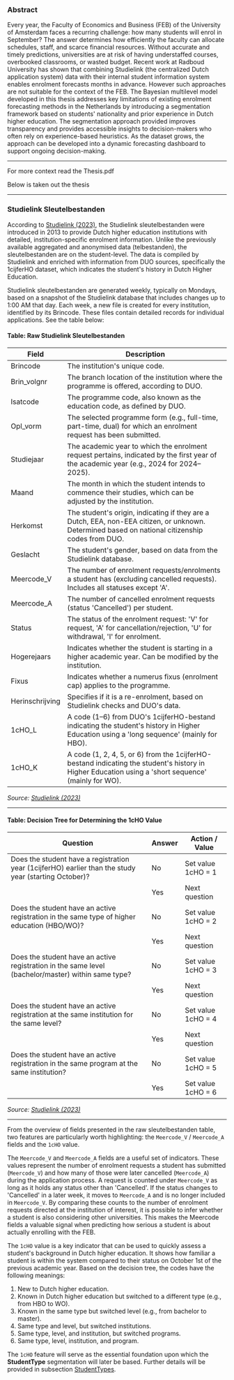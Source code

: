 ### Abstract

Every year, the Faculty of Economics and Business (FEB) of the University of Amsterdam faces a recurring challenge: how many students will enrol in September? The answer determines how efficiently the faculty can allocate schedules, staff, and scarce financial resources. Without accurate and timely predictions, universities are at risk of having understaffed courses, overbooked classrooms, or wasted budget. Recent work at Radboud University has shown that combining Studielink (the centralized Dutch application system) data with their internal student information system enables enrolment forecasts months in advance. However such approaches are not suitable for the context of the FEB. The Bayesian multilevel model developed in this thesis addresses key limitations of existing enrolment forecasting methods in the Netherlands by introducing a segmentation framework based on students' nationality and prior experience in Dutch higher education. The segmentation approach provided improves transparency and provides accessible insights to decision-makers who often rely on experience-based heuristics. As the dataset grows, the approach can be developed into a dynamic forecasting dashboard to support ongoing decision-making.

---

For more context read the Thesis.pdf 


Below is taken out the thesis

---


### Studielink Sleutelbestanden

According to [Studielink (2023)](#studielink_telbestand2023), the Studielink sleutelbestanden were introduced in 2013 to provide Dutch higher education institutions with detailed, institution-specific enrolment information. Unlike the previously available aggregated and anonymised data (telbestanden), the sleutelbestanden are on the student-level. The data is compiled by Studielink and enriched with information from DUO sources, specifically the 1cijferHO dataset, which indicates the student's history in Dutch Higher Education.

Studielink sleutelbestanden are generated weekly, typically on Mondays, based on a snapshot of the Studielink database that includes changes up to 1:00 AM that day. Each week, a new file is created for every institution, identified by its Brincode. These files contain detailed records for individual applications. See the table below:

#### Table: Raw Studielink Sleutelbestanden

| **Field**         | **Description**                                                                                                                                         |
|-------------------|----------------------------------------------------------------------------------------------------------------------------------------------------------|
| Brincode          | The institution's unique code.                                                                                                                           |
| Brin_volgnr       | The branch location of the institution where the programme is offered, according to DUO.                                                                 |
| Isatcode          | The programme code, also known as the education code, as defined by DUO.                                                                                 |
| Opl_vorm          | The selected programme form (e.g., full-time, part-time, dual) for which an enrolment request has been submitted.                                       |
| Studiejaar        | The academic year to which the enrolment request pertains, indicated by the first year of the academic year (e.g., 2024 for 2024–2025).                 |
| Maand             | The month in which the student intends to commence their studies, which can be adjusted by the institution.                                              |
| Herkomst          | The student's origin, indicating if they are a Dutch, EEA, non-EEA citizen, or unknown. Determined based on national citizenship codes from DUO.         |
| Geslacht          | The student's gender, based on data from the Studielink database.                                                                                        |
| Meercode_V        | The number of enrolment requests/enrolments a student has (excluding cancelled requests). Includes all statuses except 'A'.                              |
| Meercode_A        | The number of cancelled enrolment requests (status 'Cancelled') per student.                                                                             |
| Status            | The status of the enrolment request: 'V' for request, 'A' for cancellation/rejection, 'U' for withdrawal, 'I' for enrolment.                             |
| Hogerejaars       | Indicates whether the student is starting in a higher academic year. Can be modified by the institution.                                                 |
| Fixus             | Indicates whether a numerus fixus (enrolment cap) applies to the programme.                                                                              |
| Herinschrijving   | Specifies if it is a re-enrolment, based on Studielink checks and DUO's data.                                                                            |
| 1cHO_L            | A code (1–6) from DUO's 1cijferHO-bestand indicating the student's history in Higher Education using a 'long sequence' (mainly for HBO).                 |
| 1cHO_K            | A code (1, 2, 4, 5, or 6) from the 1cijferHO-bestand indicating the student's history in Higher Education using a 'short sequence' (mainly for WO).       |

*Source: [Studielink (2023)](#studielink_telbestand2023)*

---

#### Table: Decision Tree for Determining the 1cHO Value

| **Question**                                                                                         | **Answer** | **Action / Value**        |
|------------------------------------------------------------------------------------------------------|------------|----------------------------|
| Does the student have a registration year (1cijferHO) earlier than the study year (starting October)?| No         | Set value 1cHO = 1         |
|                                                                                                      | Yes        | Next question              |
| Does the student have an active registration in the same type of higher education (HBO/WO)?         | No         | Set value 1cHO = 2         |
|                                                                                                      | Yes        | Next question              |
| Does the student have an active registration in the same level (bachelor/master) within same type?  | No         | Set value 1cHO = 3         |
|                                                                                                      | Yes        | Next question              |
| Does the student have an active registration at the same institution for the same level?            | No         | Set value 1cHO = 4         |
|                                                                                                      | Yes        | Next question              |
| Does the student have an active registration in the same program at the same institution?           | No         | Set value 1cHO = 5         |
|                                                                                                      | Yes        | Set value 1cHO = 6         |

*Source: [Studielink (2023)](#studielink_telbestand2023)*

---

From the overview of fields presented in the raw sleutelbestanden table, two features are particularly worth highlighting: the `Meercode_V` / `Meercode_A` fields and the `1cHO` value.

The `Meercode_V` and `Meercode_A` fields are a useful set of indicators. These values represent the number of enrolment requests a student has submitted (`Meercode_V`) and how many of those were later cancelled (`Meercode_A`) during the application process. A request is counted under `Meercode_V` as long as it holds any status other than 'Cancelled'. If the status changes to 'Cancelled' in a later week, it moves to `Meercode_A` and is no longer included in `Meercode_V`. By comparing these counts to the number of enrolment requests directed at the institution of interest, it is possible to infer whether a student is also considering other universities. This makes the Meercode fields a valuable signal when predicting how serious a student is about actually enrolling with the FEB.

The `1cHO` value is a key indicator that can be used to quickly assess a student's background in Dutch higher education. It shows how familiar a student is within the system compared to their status on October 1st of the previous academic year. Based on the decision tree, the codes have the following meanings:

1. New to Dutch higher education.  
2. Known in Dutch higher education but switched to a different type (e.g., from HBO to WO).  
3. Known in the same type but switched level (e.g., from bachelor to master).  
4. Same type and level, but switched institutions.  
5. Same type, level, and institution, but switched programs.  
6. Same type, level, institution, and program.

The `1cHO` feature will serve as the essential foundation upon which the **StudentType** segmentation will later be based. Further details will be provided in subsection [StudentTypes](#subsubsection-studenttypes).

